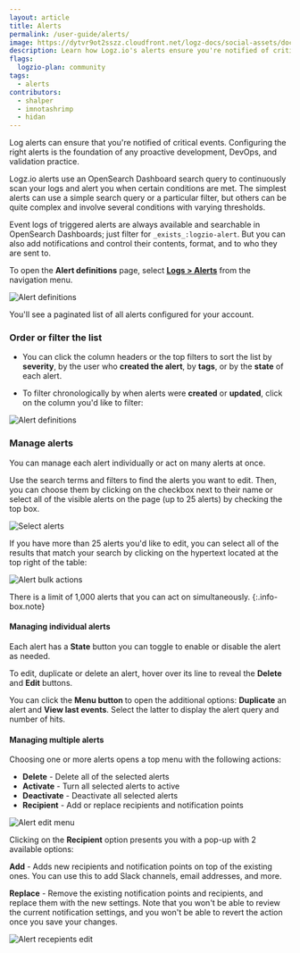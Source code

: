 ```yaml
---
layout: article
title: Alerts
permalink: /user-guide/alerts/
image: https://dytvr9ot2sszz.cloudfront.net/logz-docs/social-assets/docs-social.jpg
description: Learn how Logz.io's alerts ensure you're notified of critical events
flags:
  logzio-plan: community
tags:
  - alerts
contributors:
  - shalper
  - imnotashrimp
  - hidan
---
```



Log alerts can ensure that you're notified of critical events. Configuring the right alerts is the foundation of any proactive development, DevOps, and validation practice.

Logz.io alerts use an OpenSearch Dashboard search query to continuously scan your logs and alert you when certain conditions are met. The simplest alerts can use a simple search query or a particular filter, but others can be quite complex and involve several conditions with varying thresholds.

Event logs of triggered alerts are always available and searchable in OpenSearch Dashboards; just filter for `_exists_:logzio-alert`. But you can also add notifications and control their contents, format, and to who they are sent to.

To open the **Alert definitions** page,
select [**Logs > Alerts**](https://app.logz.io/#/dashboard/triggers/alert-definitions)
from the navigation menu.

![Alert definitions](https://dytvr9ot2sszz.cloudfront.net/logz-docs/alerts/alert-definitions-main.png)

You'll see a paginated list of all alerts configured for your account.


### Order or filter the list

* You can click the column headers or the top filters to sort the list by **severity**, by the user who **created the alert**, by **tags**, or by the **state** of each alert. 

* To filter chronologically by when alerts were **created** or **updated**, click on the column you'd like to filter:

![Alert definitions](https://dytvr9ot2sszz.cloudfront.net/logz-docs/alerts/alerts-updated-by-screenshot.png)


### Manage alerts

You can manage each alert individually or act on many alerts at once.

Use the search terms and filters to find the alerts you want to edit. Then, you can choose them by clicking on the checkbox next to their name or select all of the visible alerts on the page (up to 25 alerts) by checking the top box.

![Select alerts](https://dytvr9ot2sszz.cloudfront.net/logz-docs/alerts/select-alerts.gif)

If you have more than 25 alerts you'd like to edit, you can select all of the results that match your search by clicking on the hypertext located at the top right of the table:

![Alert bulk actions](https://dytvr9ot2sszz.cloudfront.net/logz-docs/alerts/select-all-alerts.png)


There is a limit of 1,000 alerts that you can act on simultaneously.
{:.info-box.note}

#### Managing individual alerts


Each alert has a **State** button you can toggle to enable or disable the alert as needed. 

To edit, duplicate or delete an alert, hover over its line to reveal the **Delete** and **Edit** buttons.

You can click the **Menu button <i class="li li-ellipsis-v"></i>** to open the additional options: **Duplicate** an alert and **View last events**. Select the latter to display the alert query and number of hits.

#### Managing multiple alerts

Choosing one or more alerts opens a top menu with the following actions:
 
* **Delete** - Delete all of the selected alerts
* **Activate** - Turn all selected alerts to active
* **Deactivate** - Deactivate all selected alerts
* **Recipient** - Add or replace recipients and notification points

![Alert edit menu](https://dytvr9ot2sszz.cloudfront.net/logz-docs/alerts/alert-edit-menu.png)

Clicking on the **Recipient** option presents you with a pop-up with 2 available options:

**Add** - Adds new recipients and notification points on top of the existing ones. You can use this to add Slack channels, email addresses, and more.

**Replace** - Remove the existing notification points and recipients, and replace them with the new settings. Note that you won't be able to review the current notification settings, and you won't be able to revert the action once you save your changes.

![Alert recepients edit](https://dytvr9ot2sszz.cloudfront.net/logz-docs/alerts/add-replace-alerts.png)
